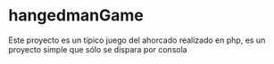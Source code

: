# hangedmanGame
Este proyecto es un típico juego del ahorcado realizado en php, es un proyecto simple que sólo se dispara por consola
